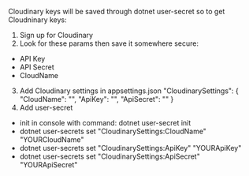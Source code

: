 Cloudinary keys will be saved through dotnet user-secret so to get Cloudninary keys:
1. Sign up for Cloudinary
2. Look for these params then save it somewhere secure: 
- API Key
- API Secret
- CloudName
3. Add Cloudinary settings in appsettings.json
    "CloudinarySettings": {
    "CloudName": "",
    "ApiKey": "",
    "ApiSecret": ""
  }
4. Add user-secret
- init in console with command: dotnet user-secret init
- dotnet user-secrets set "CloudinarySettings:CloudName" "YOURCloudName"
- dotnet user-secrets set "CloudinarySettings:ApiKey" "YOURApiKey"
- dotnet user-secrets set "CloudinarySettings:ApiSecret" "YOURApiSecret"
